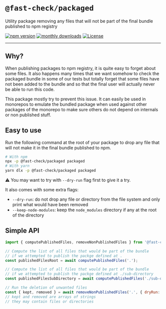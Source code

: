 # `@fast-check/packaged`

Utility package removing any files that will not be part of the final bundle published to npm registry

<a href="https://badge.fury.io/js/@fast-check%2Fpackaged"><img src="https://badge.fury.io/js/@fast-check%2Fpackaged.svg" alt="npm version" /></a>
<a href="https://www.npmjs.com/package/@fast-check/packaged"><img src="https://img.shields.io/npm/dm/@fast-check%2Fpackaged" alt="monthly downloads" /></a>
<a href="https://github.com/dubzzz/fast-check/blob/main/LICENSE"><img src="https://img.shields.io/npm/l/@fast-check%2Fpackaged.svg" alt="License" /></a>

---

## Why?

When publishing packages to npm registry, it is quite easy to forget about some files. It also happens many times that we want somehow to check the packaged bundle in some of our tests but totally forget that some files have not been added to the bundle and so that the final user will actually never be able to run this code.

This package mostly try to prevent this issue. It can easily be used in monorepos to emulate the bundled package when used against other packages of the monorepo to make sure others do not depend on internals or non published stuff.

## Easy to use

Run the following command at the root of your package to drop any file that will not make it in the final bundle published to npm.

```bash
# With npm
npx -p @fast-check/packaged packaged
# With yarn
yarn dlx -p @fast-check/packaged packaged
```

⚠️ You may want to try with `--dry-run` flag first to give it a try.

It also comes with some extra flags:

- `--dry-run`: do not drop any file or directory from the file system and only print what would have been removed
- `--keep-node-modules`: keep the `node_modules` directory if any at the root of the directory

## Simple API

```js
import { computePublishedFiles, removeNonPublishedFiles } from '@fast-check/packaged';

// Compute the list of all files that would be part of the bundle
// if we attempted to publish the packge defined at .
const publishedFilesRoot = await computePublishedFiles('.');

// Compute the list of all files that would be part of the bundle
// if we attempted to publish the packge defined at ./sub-directory
const publishedFilesSubDirectory = await computePublishedFiles('./sub-directory');

// Run the deletion of unwanted files
const { kept, removed } = await removeNonPublishedFiles('.', { dryRun: false, keepNodeModules: false });
// kept and removed are arrays of strings
// they may contain files or directories
```
